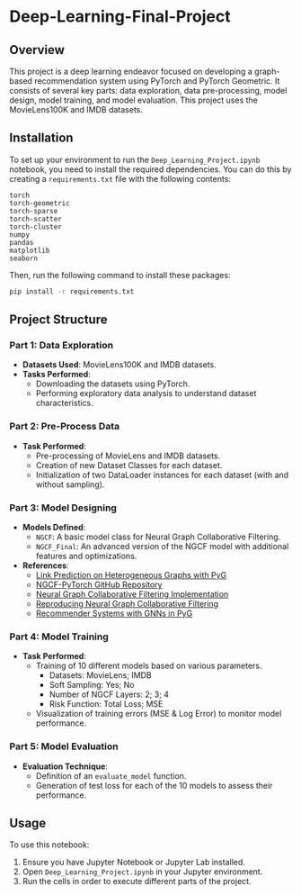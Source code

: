 # Deep-Learning-Final-Project

## Overview
This project is a deep learning endeavor focused on developing a graph-based recommendation system using PyTorch and PyTorch Geometric. It consists of several key parts: data exploration, data pre-processing, model design, model training, and model evaluation. This project uses the MovieLens100K and IMDB datasets.

## Installation
To set up your environment to run the `Deep_Learning_Project.ipynb` notebook, you need to install the required dependencies. You can do this by creating a `requirements.txt` file with the following contents:

```
torch
torch-geometric
torch-sparse
torch-scatter
torch-cluster
numpy
pandas
matplotlib
seaborn
```

Then, run the following command to install these packages:

```bash
pip install -r requirements.txt
```

## Project Structure

### Part 1: Data Exploration
- **Datasets Used**: MovieLens100K and IMDB datasets.
- **Tasks Performed**: 
  - Downloading the datasets using PyTorch.
  - Performing exploratory data analysis to understand dataset characteristics.

### Part 2: Pre-Process Data
- **Task Performed**:
  - Pre-processing of MovieLens and IMDB datasets.
  - Creation of new Dataset Classes for each dataset.
  - Initialization of two DataLoader instances for each dataset (with and without sampling).

### Part 3: Model Designing
- **Models Defined**:
  - `NGCF`: A basic model class for Neural Graph Collaborative Filtering.
  - `NGCF_Final`: An advanced version of the NGCF model with additional features and optimizations.
- **References**:
  - [Link Prediction on Heterogeneous Graphs with PyG](https://medium.com/@pytorch_geometric/link-prediction-on-heterogeneous-graphs-with-pyg-6d5c29677c70)
  - [NGCF-PyTorch GitHub Repository](https://github.com/huangtinglin/NGCF-PyTorch/tree/master/NGCF)
  - [Neural Graph Collaborative Filtering Implementation](https://github.com/xiangwang1223/neural_graph_collaborative_filtering/blob/master/NGCF/NGCF.py)
  - [Reproducing Neural Graph Collaborative Filtering](https://medium.com/@meuleman.mathias/reproducing-neural-graph-collaborative-filtering-a8982c7d3df6)
  - [Recommender Systems with GNNs in PyG](https://medium.com/stanford-cs224w/recommender-systems-with-gnns-in-pyg-d8301178e377)

### Part 4: Model Training
- **Task Performed**:
  - Training of 10 different models based on various parameters.
    - Datasets: MovieLens; IMDB
    - Soft Sampling: Yes; No
    - Number of NGCF Layers: 2; 3; 4
    - Risk Function: Total Loss; MSE
  - Visualization of training errors (MSE & Log Error) to monitor model performance.

### Part 5: Model Evaluation
- **Evaluation Technique**:
  - Definition of an `evaluate_model` function.
  - Generation of test loss for each of the 10 models to assess their performance.

## Usage
To use this notebook:
1. Ensure you have Jupyter Notebook or Jupyter Lab installed.
2. Open `Deep_Learning_Project.ipynb` in your Jupyter environment.
3. Run the cells in order to execute different parts of the project.
